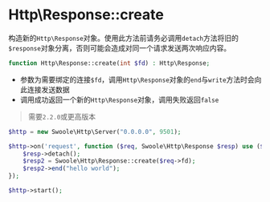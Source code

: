 # Http\Response::create

构造新的`Http\Response`对象。使用此方法前请务必调用`detach`方法将旧的`$response`对象分离，否则可能会造成对同一个请求发送两次响应内容。

```php
function Http\Response::create(int $fd) : Http\Response;
```

* 参数为需要绑定的连接`$fd`，调用`Http\Response`对象的`end`与`write`方法时会向此连接发送数据
* 调用成功返回一个新的`Http\Response`对象，调用失败返回`false`

> 需要`2.2.0`或更高版本

```php
$http = new Swoole\Http\Server("0.0.0.0", 9501);

$http->on('request', function ($req, Swoole\Http\Response $resp) use ($http) {
    $resp->detach();
    $resp2 = Swoole\Http\Response::create($req->fd);
    $resp2->end("hello world");
});

$http->start();
```